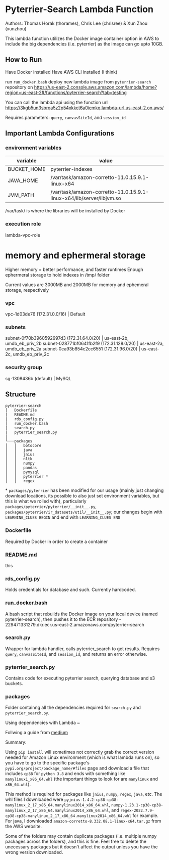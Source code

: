 # Pyterrier-Search Lambda Function


Authors: Thomas Horak (thorames), Chris Lee (chrisree) & Xun Zhou (xunzhou)

This lambda function utilizes the Docker image container option in AWS to include the big dependencies (i.e. pyterrier) as the image can go upto 10GB.

## How to Run

Have Docker installed
Have AWS CLI installed (I think)

run `run_docker.bash`
deploy new lambda image from `pyterrier-search` repository on https://us-east-2.console.aws.amazon.com/lambda/home?region=us-east-2#/functions/pyterrier-search?tab=testing

You can call the lambda api using the function url https://3kgb5un3sbrqa5z2p54xkkct6a0iemkq.lambda-url.us-east-2.on.aws/ 

Requires parameters: `query`, `canvasSiteId`, and `session_id`

## Important Lambda Configurations

### environment variables

| variable | value |
| ---------| -------- | 
| BUCKET_HOME | pyterrier-indexes |
| JAVA_HOME | /var/task/amazon-corretto-11.0.15.9.1-linux-x64 |
| JVM_PATH	| /var/task/amazon-corretto-11.0.15.9.1-linux-x64/lib/server/libjvm.so | 

/var/task/ is where the libraries will be installed by Docker

### execution role

lambda-vpc-role

# memory and ephermeral storage

Higher memory = better performance, and faster runtimes
Enough ephermeral storage to hold indexes in /tmp/ folder

Current values are 3000MB and 2000MB for memory and ephemeral storage, respectively

### vpc

vpc-1d03de76 (172.31.0.0/16) | Default

### subnets

subnet-0f70b3960592997d3 (172.31.64.0/20) | us-east-2b, umdb_eb_priv_2b
subnet-028771bf0641fb2f9 (172.31.128.0/20) | us-east-2a, umdb_eb_priv_2a
subnet-0ca93b854c2cc6551 (172.31.96.0/20) | us-east-2c, umdb_eb_priv_2c

### security group 
sg-1308436b (default) | MySQL

## Structure

```
pyterrier-search
│   Dockerfile
|   README.md
|   rds_config.py
│   run_docker.bash 
|   search.py
|   pyterrier_search.py   
│
└───packages
│   │   botocore
│   │   java
│   │   jnius 
│   │   nltk
│   │   numpy
│   │   pandas
│   │   pymysql
│   │   pyterrier * 
│   │   regex
```

\* `packages/pyterrier` has been modified for our usage (mainly just changing download locations, its possible to also just set environment variables, but this is what we rolled with), particularly `packages/pyterrier/pyterrier/__init__.py`, `packages/pyterrier/ir_datasets/util/__init__.py`; our changes begin with `LEARNING_CLUES BEGIN` and end with `LEARNING_CLUES END`

### Dockerfile

Required by Docker in order to create a container

### README.md

this

### rds_config.py 

Holds credentials for database and such. Currently hardcoded.

### run_docker.bash

A bash script that rebuilds the Docker image on your local device (named pyterrier-search), then pushes it to the ECR repository - 229471331279.dkr.ecr.us-east-2.amazonaws.com/pyterrier-search

### search.py 

Wrapper for lambda handler, calls pyterrier_search to get results. Requires `query`, `canvasSiteId`, and `session_id`, and returns an error otherwise.

### pyterrier_search.py

Contains code for executing pyterrier search, querying database and s3 buckets.

### packages 

Folder containng all the dependencies required for `search.py` and `pyterrier_search.py`.

Using dependencies with Lambda ~ 

Follwing a guide from [medium](https://korniichuk.medium.com/lambda-with-pandas-fd81aa2ff25e#:~:text=numpy%20*.dist%2Dinfo-,Solution,-AWS%20Lambda%20use)

Summary:

Using `pip install` will sometimes not correctly grab the correct version needed for Amazon Linux environment (which is what lambda runs on), so you have to go to the specific package's `pypi.org/project/package_name/#files` page and download a file that includes `cp38` for `python 3.8` and ends with something like `manylinux1_x86_64.whl` (the important things to look for are `manylinux` and `x86_64.whl`).

This method is required for packages like `jnius`, `numpy`, `regex`, `java`, etc. The whl files I downloaded were `pyjnius-1.4.2-cp38-cp38-manylinux_2_17_x86_64.manylinux2014_x86_64.whl`, `numpy-1.23.1-cp38-cp38-manylinux_2_17_x86_64.manylinux2014_x86_64.whl`, and `regex-2022.7.9-cp38-cp38-manylinux_2_17_x86_64.manylinux2014_x86_64.whl` for example. For java, I downloaded `amazon-corretto-8.332.08.1-linux-x64.tar.gz` from the AWS website.

Some of the folders may contain duplicate packages (i.e. multiple numpy packages across the folders), and this is fine. Feel free to delete the unecessary packages but it doesn't affect the output unless you have the wrong version downloaded.